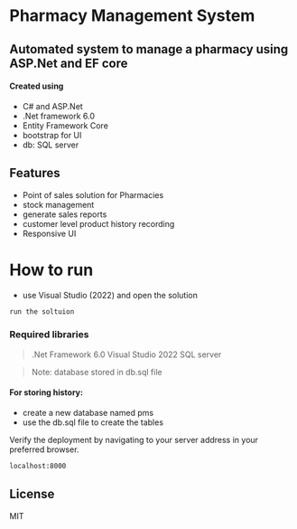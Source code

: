 # Pharmacy Management System
## Automated system to manage a pharmacy using ASP.Net and EF core

#### Created using
- C# and ASP.Net
- .Net framework 6.0
- Entity Framework Core
- bootstrap for UI
- db: SQL server

## Features

- Point of sales solution for Pharmacies
- stock management
- generate sales reports
- customer level product history recording
- Responsive UI

# How to run
- use Visual Studio (2022) and open the solution
```sh
run the soltuion
```
### Required libraries

>.Net Framework 6.0
>Visual Studio 2022
>SQL server


> Note: database stored in db.sql file

#### For storing history:
- create a new database named pms
- use the db.sql file to create the tables


Verify the deployment by navigating to your server address in
your preferred browser.

```sh
localhost:8000
```

## License

MIT


